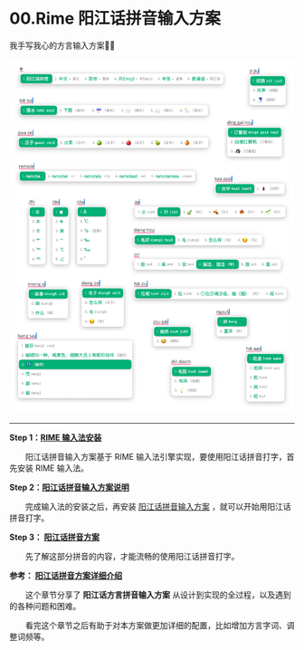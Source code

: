 # 00.Rime 阳江话拼音输入方案

我手写我心的方言输入方案🫶🏻

![输入方案](./images/jienggongwaa.png)

<hr/>

**Step 1：[RIME 输入法安装](01.rime-installation.md)**

　　阳江话拼音输入方案基于 RIME 输入法引擎实现，要使用阳江话拼音打字，首先安装 RIME 输入法。

**Step 2：[阳江话拼音输入方案说明](02.rime-schema.md)**

　　完成输入法的安装之后，再安装 [阳江话拼音输入方案](https://github.com/Lumen01/rime-jienggong-cantonese) ，就可以开始用阳江话拼音打字。

**Step 3： [阳江话拼音方案](03.jienggongwaa-pingjam.md)**

　　先了解这部分拼音的内容，才能流畅的使用阳江话拼音打字。

**参考： [阳江话拼音方案详细介绍](04.rime-jienggongwaa-details.md)** 

　　这个章节分享了 **阳江话方言拼音输入方案** 从设计到实现的全过程，以及遇到的各种问题和困难。

　　看完这个章节之后有助于对本方案做更加详细的配置，比如增加方言字词、调整词频等。
